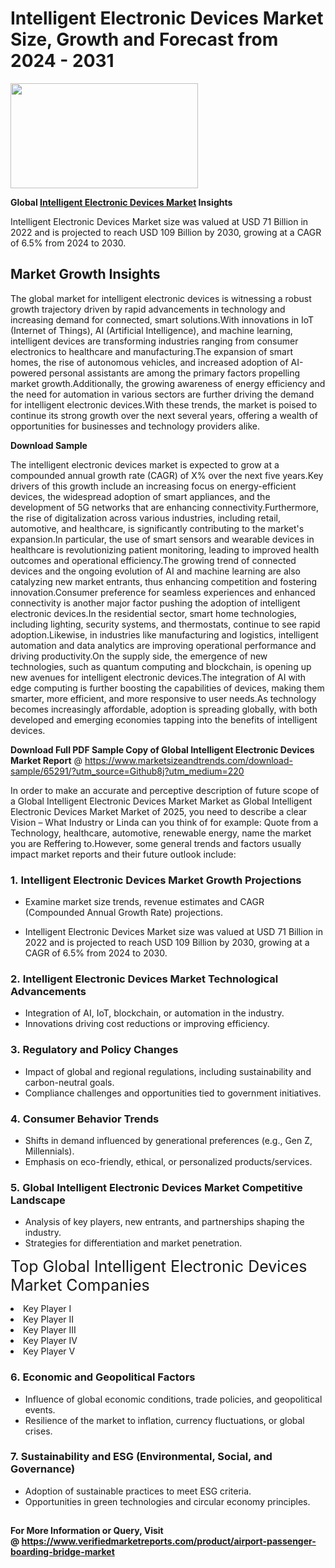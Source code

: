 <H1>Intelligent Electronic Devices Market Size, Growth and Forecast from 2024 - 2031</H1><img class="aligncenter size-medium wp-image-584254" src="https://thirdeyenews.in/wp-content/uploads/2024/09/Global-Market-Research-300x168.jpeg" alt="" width="300" height="168" /><p><strong>Global&nbsp;<a href="https://www.marketsizeandtrends.com/download-sample/65291/?utm_source=Github8j?utm_medium=220">Intelligent Electronic Devices Market</a> Insights</strong></p><p>Intelligent Electronic Devices Market size was valued at USD 71 Billion in 2022 and is projected to reach USD 109 Billion by 2030, growing at a CAGR of 6.5% from 2024 to 2030.</p><p><h2>Market Growth Insights</h2> <p>The global market for intelligent electronic devices is witnessing a robust growth trajectory driven by rapid advancements in technology and increasing demand for connected, smart solutions.With innovations in IoT (Internet of Things), AI (Artificial Intelligence), and machine learning, intelligent devices are transforming industries ranging from consumer electronics to healthcare and manufacturing.The expansion of smart homes, the rise of autonomous vehicles, and increased adoption of AI-powered personal assistants are among the primary factors propelling market growth.Additionally, the growing awareness of energy efficiency and the need for automation in various sectors are further driving the demand for intelligent electronic devices.With these trends, the market is poised to continue its strong growth over the next several years, offering a wealth of opportunities for businesses and technology providers alike.</p> <p><strong>Download Sample</strong></p> <p>The intelligent electronic devices market is expected to grow at a compounded annual growth rate (CAGR) of X% over the next five years.Key drivers of this growth include an increasing focus on energy-efficient devices, the widespread adoption of smart appliances, and the development of 5G networks that are enhancing connectivity.Furthermore, the rise of digitalization across various industries, including retail, automotive, and healthcare, is significantly contributing to the market's expansion.In particular, the use of smart sensors and wearable devices in healthcare is revolutionizing patient monitoring, leading to improved health outcomes and operational efficiency.The growing trend of connected devices and the ongoing evolution of AI and machine learning are also catalyzing new market entrants, thus enhancing competition and fostering innovation.Consumer preference for seamless experiences and enhanced connectivity is another major factor pushing the adoption of intelligent electronic devices.In the residential sector, smart home technologies, including lighting, security systems, and thermostats, continue to see rapid adoption.Likewise, in industries like manufacturing and logistics, intelligent automation and data analytics are improving operational performance and driving productivity.On the supply side, the emergence of new technologies, such as quantum computing and blockchain, is opening up new avenues for intelligent electronic devices.The integration of AI with edge computing is further boosting the capabilities of devices, making them smarter, more efficient, and more responsive to user needs.As technology becomes increasingly affordable, adoption is spreading globally, with both developed and emerging economies tapping into the benefits of intelligent devices.<p><span class=""><strong>Download Full PDF Sample Copy of Global Intelligent Electronic Devices Market Report</strong> @ <a href="https://www.marketsizeandtrends.com/download-sample/65291/?utm_source=Github8j?utm_medium=220" target="_blank">https://www.marketsizeandtrends.com/download-sample/65291/?utm_source=Github8j?utm_medium=220</a></span></p><p>In order to make an accurate and perceptive description of future scope of a Global&nbsp;Intelligent Electronic Devices Market Market as Global&nbsp;Intelligent Electronic Devices Market Market of 2025, you need to describe a clear Vision &ndash; What Industry or Linda can you think of for example: Quote from a Technology, healthcare, automotive, renewable energy, name the market you are Reffering to.However, some general trends and factors usually impact market reports and their future outlook include:</p><h3>1.&nbsp;<strong>Intelligent Electronic Devices Market Growth Projections</strong></h3><ul><li>Examine market size trends, revenue estimates and CAGR (Compounded Annual Growth Rate) projections.</li><li><p>Intelligent Electronic Devices Market size was valued at USD 71 Billion in 2022 and is projected to reach USD 109 Billion by 2030, growing at a CAGR of 6.5% from 2024 to 2030.</p></li></ul><h3>2.&nbsp;<strong>Intelligent Electronic Devices Market Technological Advancements</strong></h3><ul><li>Integration of AI, IoT, blockchain, or automation in the industry.</li><li>Innovations driving cost reductions or improving efficiency.</li></ul><h3>3.&nbsp;<strong>Regulatory and Policy Changes</strong></h3><ul><li>Impact of global and regional regulations, including sustainability and carbon-neutral goals.</li><li>Compliance challenges and opportunities tied to government initiatives.</li></ul><h3>4.&nbsp;<strong>Consumer Behavior Trends</strong></h3><ul><li>Shifts in demand influenced by generational preferences (e.g., Gen Z, Millennials).</li><li>Emphasis on eco-friendly, ethical, or personalized products/services.</li></ul><h3>5.&nbsp;<strong>Global Intelligent Electronic Devices Market Competitive Landscape</strong></h3><ul><li>Analysis of key players, new entrants, and partnerships shaping the industry.</li><li>Strategies for differentiation and market penetration.</li></ul><p data-pm-slice="1 1 []"><span style="color: inherit; font-family: inherit; font-size: 25px;">Top Global Intelligent Electronic Devices Market Companies</span></p><div class="" data-test-id=""><p><li>Key Player I</li><li> Key Player II</li><li> Key Player III</li><li> Key Player IV</li><li> Key Player V</li></p></div><h3>6.&nbsp;<strong>Economic and Geopolitical Factors</strong></h3><ul><li>Influence of global economic conditions, trade policies, and geopolitical events.</li><li>Resilience of the market to inflation, currency fluctuations, or global crises.</li></ul><h3>7.&nbsp;<strong>Sustainability and ESG (Environmental, Social, and Governance)</strong></h3><ul><li>Adoption of sustainable practices to meet ESG criteria.</li><li>Opportunities in green technologies and circular economy principles.</li></ul><h2><strong style="font-size: 14px;">For More Information or Query, Visit @&nbsp;</strong><a style="background-color: #ffffff; font-size: 14px;" href="https://www.marketsizeandtrends.com/report/intelligent-electronic-devices-market/" target="_blank">https://www.verifiedmarketreports.com/product/airport-passenger-boarding-bridge-market</a></h2>
